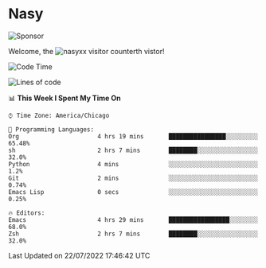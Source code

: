 # Nasy

<!--
<p align="center">
<img height="200" src="https://github-readme-stats.vercel.app/api?username=nasyxx&count_private=true&show_icons=true&theme=dracula&include_all_commits=true"/>
<img height="200" src="https://github-readme-stats.vercel.app/api/top-langs/?username=nasyxx&theme=dracula&hide=html,jupyter+notebook&count_private=true&show_icons=true"/>
</p>

  
----------------
-->

![Sponsor](https://img.shields.io/static/v1.svg?label=Sponsor&message=%E2%9D%A4&logo=GitHub&style=flat&color=pink)
 
Welcome, the ![nasyxx visitor counter](https://count.getloli.com/get/@nasyxx?theme=rule34)th vistor!
 
<!--START_SECTION:waka-->
![Code Time](http://img.shields.io/badge/Code%20Time-2%2C523%20hrs%2034%20mins-blue)

![Lines of code](https://img.shields.io/badge/From%20Hello%20World%20I%27ve%20Written-5%20Million%20lines%20of%20code-blue)

📊 **This Week I Spent My Time On** 

```text
⌚︎ Time Zone: America/Chicago

💬 Programming Languages: 
Org                      4 hrs 19 mins       ████████████████░░░░░░░░░   65.48% 
sh                       2 hrs 7 mins        ████████░░░░░░░░░░░░░░░░░   32.0% 
Python                   4 mins              ░░░░░░░░░░░░░░░░░░░░░░░░░   1.2% 
Git                      2 mins              ░░░░░░░░░░░░░░░░░░░░░░░░░   0.74% 
Emacs Lisp               0 secs              ░░░░░░░░░░░░░░░░░░░░░░░░░   0.25%

🔥 Editors: 
Emacs                    4 hrs 29 mins       █████████████████░░░░░░░░   68.0% 
Zsh                      2 hrs 7 mins        ████████░░░░░░░░░░░░░░░░░   32.0%

```


 Last Updated on 22/07/2022 17:46:42 UTC
<!--END_SECTION:waka-->

<!-- ![visitors](https://visitor-badge.laobi.icu/badge?page_id=nasyxx.nasyxx) -->
